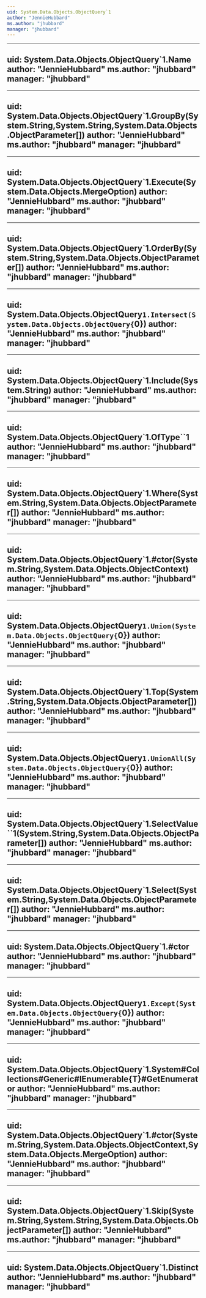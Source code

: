 ```yaml
---
uid: System.Data.Objects.ObjectQuery`1
author: "JennieHubbard"
ms.author: "jhubbard"
manager: "jhubbard"
---
```


---
uid: System.Data.Objects.ObjectQuery`1.Name
author: "JennieHubbard"
ms.author: "jhubbard"
manager: "jhubbard"
---

---
uid: System.Data.Objects.ObjectQuery`1.GroupBy(System.String,System.String,System.Data.Objects.ObjectParameter[])
author: "JennieHubbard"
ms.author: "jhubbard"
manager: "jhubbard"
---

---
uid: System.Data.Objects.ObjectQuery`1.Execute(System.Data.Objects.MergeOption)
author: "JennieHubbard"
ms.author: "jhubbard"
manager: "jhubbard"
---

---
uid: System.Data.Objects.ObjectQuery`1.OrderBy(System.String,System.Data.Objects.ObjectParameter[])
author: "JennieHubbard"
ms.author: "jhubbard"
manager: "jhubbard"
---

---
uid: System.Data.Objects.ObjectQuery`1.Intersect(System.Data.Objects.ObjectQuery{`0})
author: "JennieHubbard"
ms.author: "jhubbard"
manager: "jhubbard"
---

---
uid: System.Data.Objects.ObjectQuery`1.Include(System.String)
author: "JennieHubbard"
ms.author: "jhubbard"
manager: "jhubbard"
---

---
uid: System.Data.Objects.ObjectQuery`1.OfType``1
author: "JennieHubbard"
ms.author: "jhubbard"
manager: "jhubbard"
---

---
uid: System.Data.Objects.ObjectQuery`1.Where(System.String,System.Data.Objects.ObjectParameter[])
author: "JennieHubbard"
ms.author: "jhubbard"
manager: "jhubbard"
---

---
uid: System.Data.Objects.ObjectQuery`1.#ctor(System.String,System.Data.Objects.ObjectContext)
author: "JennieHubbard"
ms.author: "jhubbard"
manager: "jhubbard"
---

---
uid: System.Data.Objects.ObjectQuery`1.Union(System.Data.Objects.ObjectQuery{`0})
author: "JennieHubbard"
ms.author: "jhubbard"
manager: "jhubbard"
---

---
uid: System.Data.Objects.ObjectQuery`1.Top(System.String,System.Data.Objects.ObjectParameter[])
author: "JennieHubbard"
ms.author: "jhubbard"
manager: "jhubbard"
---

---
uid: System.Data.Objects.ObjectQuery`1.UnionAll(System.Data.Objects.ObjectQuery{`0})
author: "JennieHubbard"
ms.author: "jhubbard"
manager: "jhubbard"
---

---
uid: System.Data.Objects.ObjectQuery`1.SelectValue``1(System.String,System.Data.Objects.ObjectParameter[])
author: "JennieHubbard"
ms.author: "jhubbard"
manager: "jhubbard"
---

---
uid: System.Data.Objects.ObjectQuery`1.Select(System.String,System.Data.Objects.ObjectParameter[])
author: "JennieHubbard"
ms.author: "jhubbard"
manager: "jhubbard"
---

---
uid: System.Data.Objects.ObjectQuery`1.#ctor
author: "JennieHubbard"
ms.author: "jhubbard"
manager: "jhubbard"
---

---
uid: System.Data.Objects.ObjectQuery`1.Except(System.Data.Objects.ObjectQuery{`0})
author: "JennieHubbard"
ms.author: "jhubbard"
manager: "jhubbard"
---

---
uid: System.Data.Objects.ObjectQuery`1.System#Collections#Generic#IEnumerable{T}#GetEnumerator
author: "JennieHubbard"
ms.author: "jhubbard"
manager: "jhubbard"
---

---
uid: System.Data.Objects.ObjectQuery`1.#ctor(System.String,System.Data.Objects.ObjectContext,System.Data.Objects.MergeOption)
author: "JennieHubbard"
ms.author: "jhubbard"
manager: "jhubbard"
---

---
uid: System.Data.Objects.ObjectQuery`1.Skip(System.String,System.String,System.Data.Objects.ObjectParameter[])
author: "JennieHubbard"
ms.author: "jhubbard"
manager: "jhubbard"
---

---
uid: System.Data.Objects.ObjectQuery`1.Distinct
author: "JennieHubbard"
ms.author: "jhubbard"
manager: "jhubbard"
---
